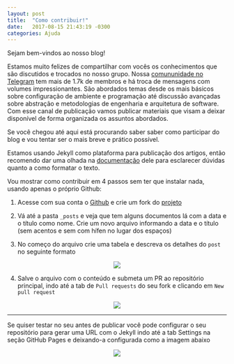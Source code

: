 ```yaml
---
layout: post
title:  "Como contribuir!"
date:   2017-08-15 21:43:19 -0300
categories: Ajuda
---
```

Sejam bem-vindos ao nosso blog!

Estamos muito felizes de compartilhar com vocês os conhecimentos que são discutidos e trocados no nosso grupo.
Nossa [comununidade no Telegram](https://t.me/phpbrasil) tem mais de 1.7k de membros e há troca de mensagens com volumes impressionantes. São abordados temas desde os mais básicos sobre configuração de ambiente e programação até discussão avançadas sobre abstração e metodologias de engenharia e arquitetura de software. Com esse canal de publicação vamos publicar materiais que visam a deixar disponível de forma organizada os assuntos abordados.

Se você chegou até aqui está procurando saber saber como participar do blog e vou tentar ser o mais breve e prático possível.

Estamos usando Jekyll como plataforma para publicação dos artigos, então recomendo dar uma olhada na [documentação](https://jekyllrb.com/) dele para esclarecer dúvidas quanto a como formatar o texto.

Vou mostrar como contribuir em 4 passos sem ter que instalar nada, usando apenas o próprio Github:

1. Acesse com sua conta o [Github](https://github.com) e crie um fork do [projeto](https://github.com/brasil-php/blog)

2. Vá até a pasta `_posts` e veja que tem alguns documentos lá com a data e o título como nome. Crie um novo arquivo informando a data e o título (sem acentos e sem com hífen no lugar dos espaços)

3. No começo do arquivo crie uma tabela e descreva os detalhes do `post` no seguinte formato 

<p align="center"><kbd><img src="https://snag.gy/G3BXiA.jpg"></kbd></p>

4. Salve o arquivo com o conteúdo e submeta um PR ao repositório principal, indo até a tab de `Pull requests` do seu fork e clicando em `New pull request`

<p align="center"><kbd><img src="https://snag.gy/EJerxK.jpg"></p>

<hr>

Se quiser testar no seu antes de publicar você pode configurar o seu repositório para gerar uma URL com o Jekyll indo até a tab Settings na seção GitHub Pages e deixando-a configurada como a imagem abaixo

<p align="center"><kbd><img src="https://snag.gy/GVbsZI.jpg"></kbd></p>


